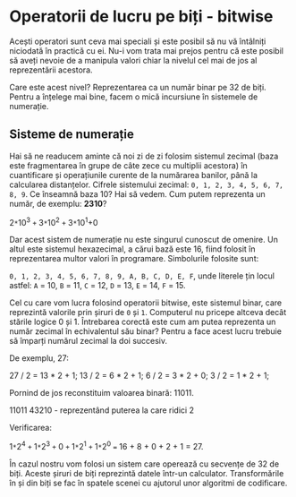 # Operatorii de lucru pe biți - bitwise

Acești operatori sunt ceva mai speciali și este posibil să nu vă întâlniți niciodată în practică cu ei. Nu-i vom trata mai prejos pentru că este posibil să aveți nevoie de a manipula valori chiar la nivelul cel mai de jos al reprezentării acestora.

Care este acest nivel? Reprezentarea ca un număr binar pe 32 de biți. Pentru a înțelege mai bine, facem o mică incursiune în sistemele de numerație.

## Sisteme de numerație

Hai să ne readucem aminte că noi zi de zi folosim sistemul zecimal (baza este fragmentarea în grupe de câte zece cu multiplii acestora) în cuantificare și operațiunile curente de la numărarea banilor, până la calcularea distanțelor. Cifrele sistemului zecimal: `0, 1, 2, 3, 4, 5, 6, 7, 8, 9`. Ce înseamnă baza 10? Hai să vedem. Cum putem reprezenta un număr, de exemplu: **2310**?

2`*`10<sup>3</sup> `+` 3`*`10<sup>2</sup> `+` 3`*`10<sup>1</sup>+0

Dar acest sistem de numerație nu este singurul cunoscut de omenire. Un altul este sistemul hexazecimal, a cărui bază este 16, fiind folosit în reprezentarea multor valori în programare. Simbolurile folosite sunt:

`0, 1, 2, 3, 4, 5, 6, 7, 8, 9, A, B, C, D, E, F`, unde literele țin locul astfel: `A` = 10, `B` = 11, `C` = 12, `D` = 13, `E` = 14, `F` = 15.

Cel cu care vom lucra folosind operatorii bitwise, este sistemul binar, care reprezintă valorile prin șiruri de `0` și `1`. Computerul nu pricepe altceva decât stările logice 0 și 1. Întrebarea corectă este cum am putea reprezenta un număr zecimal în echivalentul său binar? Pentru a face acest lucru trebuie să împarți numărul zecimal la doi succesiv.

De exemplu, 27:

27 / 2 = 13 * 2 + 1;
13 / 2 = 6 * 2  + 1;
6 / 2 = 3 * 2   + 0;
3 / 2 = 1 * 2   + 1;

Pornind de jos reconstituim valoarea binară: 11011.

11011
43210 - reprezentând puterea la care ridici 2

Verificarea:

1`*`2<sup>4</sup> `+` 1`*`2<sup>3</sup> `+` 0 `+` 1`*`2<sup>1</sup> `+` 1`*`2<sup>0</sup> `=` 16 + 8 + 0 + 2 + 1 = 27.

În cazul nostru vom folosi un sistem care operează cu secvențe de 32 de biți. Aceste șiruri de biți reprezintă datele într-un calculator. Transformările în și din biți se fac în spatele scenei cu ajutorul unor algoritmi de codificare.

